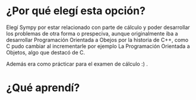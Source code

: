 # ¿Por qué elegí esta opción?
Elegí Sympy por estar relacionado con parte de cálculo y poder desarrollar
los problemas de otra forma o prespeciva, aunque originalmente iba a 
desarrollar Programación Orientada a Obejos por la historia de C++, como C
pudo cambiar al incrementarle por ejemplo La Programación Orientada a 
Objetos, algo que destacó de C.

Además era como prácticar para el examen de cálculo :) .
# ¿Qué aprendí?
